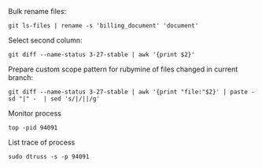 Bulk rename files:
```
git ls-files | rename -s 'billing_document' 'document'
```

Select second column:
```
git diff --name-status 3-27-stable | awk '{print $2}'
```

Prepare custom scope pattern for rubymine of files changed in current branch:
```
git diff --name-status 3-27-stable | awk '{print "file:"$2}' | paste -sd "|" -  | sed 's/|/||/g'
```

Monitor process
```
top -pid 94091
```

List trace of process
```
sudo dtruss -s -p 94091
```
